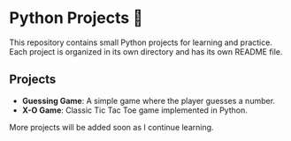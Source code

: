 # Python Projects 🐍

This repository contains small Python projects for learning and practice.  
Each project is organized in its own directory and has its own README file.

## Projects

- **Guessing Game**: A simple game where the player guesses a number.
- **X-O Game**: Classic Tic Tac Toe game implemented in Python.

More projects will be added soon as I continue learning.

